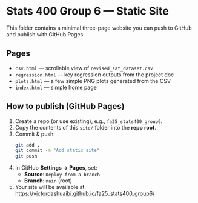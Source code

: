 # Stats 400 Group 6 — Static Site

This folder contains a minimal three-page website you can push to GitHub and publish with GitHub Pages.

## Pages
- `csv.html` — scrollable view of `revised_sat_dataset.csv`
- `regression.html` — key regression outputs from the project doc
- `plots.html` — a few simple PNG plots generated from the CSV
- `index.html` — simple home page

## How to publish (GitHub Pages)
1. Create a repo (or use existing), e.g., `fa25_stats400_group6`.
2. Copy the contents of this `site/` folder into the **repo root**.
3. Commit & push:
   ```bash
   git add .
   git commit -m "Add static site"
   git push
   ```
4. In GitHub **Settings → Pages**, set:
   - **Source**: `Deploy from a branch`
   - **Branch**: `main` (root)
5. Your site will be available at https://victordashuaibi.github.io/fa25_stats400_group6/
